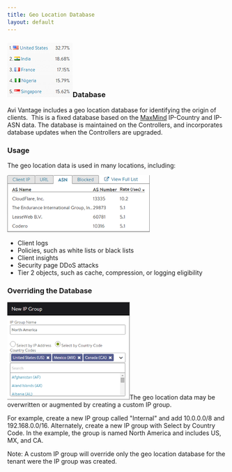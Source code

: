 ```yaml
---
title: Geo Location Database
layout: default
---
```

### <img src="img/Country.png" alt="Country" width="150" height="125">Database

Avi Vantage includes a geo location database for identifying the origin of clients.  This is a fixed database based on the <a href="http://dev.maxmind.com/geoip/legacy/geolite/">MaxMind</a> IP-Country and IP-ASN data. The database is maintained on the Controllers, and incorporates database updates when the Controllers are upgraded.

### Usage

The geo location data is used in many locations, including:

<img src="img/ASN.png" alt="ASN" width="327" height="130">

* Client logs
* Policies, such as white lists or black lists
* Client insights
* Security page DDoS attacks
* Tier 2 objects, such as cache, compression, or logging eligibility

### Overriding the Database

<img src="img/IPGroup.png" alt="IPGroup" width="281" height="224">The geo location data may be overwritten or augmented by creating a custom IP group.

For example, create a new IP group called "Internal" and add 10.0.0.0/8 and 192.168.0.0/16. Alternately, create a new IP group with Select by Country Code. In the example, the group is named North America and includes US, MX, and CA.

Note: A custom IP group will override only the geo location database for the tenant were the IP group was created.